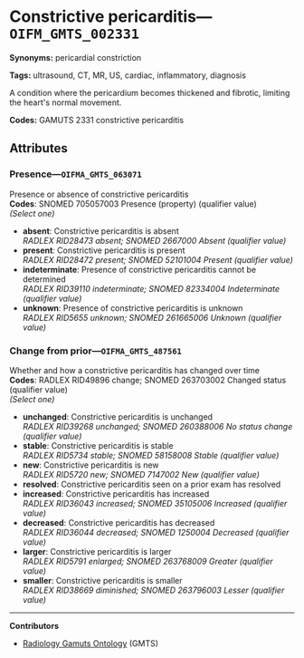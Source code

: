 # Constrictive pericarditis—`OIFM_GMTS_002331`

**Synonyms:** pericardial constriction

**Tags:** ultrasound, CT, MR, US, cardiac, inflammatory, diagnosis

A condition where the pericardium becomes thickened and fibrotic, limiting the heart's normal movement.

**Codes:** GAMUTS 2331 constrictive pericarditis

## Attributes

### Presence—`OIFMA_GMTS_063071`

Presence or absence of constrictive pericarditis  
**Codes**: SNOMED 705057003 Presence (property) (qualifier value)  
*(Select one)*

- **absent**: Constrictive pericarditis is absent  
_RADLEX RID28473 absent; SNOMED 2667000 Absent (qualifier value)_
- **present**: Constrictive pericarditis is present  
_RADLEX RID28472 present; SNOMED 52101004 Present (qualifier value)_
- **indeterminate**: Presence of constrictive pericarditis cannot be determined  
_RADLEX RID39110 indeterminate; SNOMED 82334004 Indeterminate (qualifier value)_
- **unknown**: Presence of constrictive pericarditis is unknown  
_RADLEX RID5655 unknown; SNOMED 261665006 Unknown (qualifier value)_

### Change from prior—`OIFMA_GMTS_487561`

Whether and how a constrictive pericarditis has changed over time  
**Codes**: RADLEX RID49896 change; SNOMED 263703002 Changed status (qualifier value)  
*(Select one)*

- **unchanged**: Constrictive pericarditis is unchanged  
_RADLEX RID39268 unchanged; SNOMED 260388006 No status change (qualifier value)_
- **stable**: Constrictive pericarditis is stable  
_RADLEX RID5734 stable; SNOMED 58158008 Stable (qualifier value)_
- **new**: Constrictive pericarditis is new  
_RADLEX RID5720 new; SNOMED 7147002 New (qualifier value)_
- **resolved**: Constrictive pericarditis seen on a prior exam has resolved  
- **increased**: Constrictive pericarditis has increased  
_RADLEX RID36043 increased; SNOMED 35105006 Increased (qualifier value)_
- **decreased**: Constrictive pericarditis has decreased  
_RADLEX RID36044 decreased; SNOMED 1250004 Decreased (qualifier value)_
- **larger**: Constrictive pericarditis is larger  
_RADLEX RID5791 enlarged; SNOMED 263768009 Greater (qualifier value)_
- **smaller**: Constrictive pericarditis is smaller  
_RADLEX RID38669 diminished; SNOMED 263796003 Lesser (qualifier value)_

---

**Contributors**

- [Radiology Gamuts Ontology](https://gamuts.net/) (GMTS)